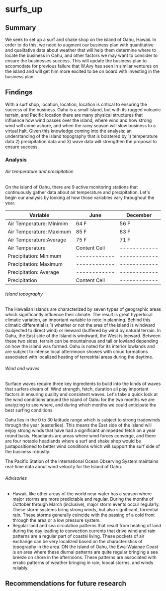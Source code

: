 # surfs_up

## Summary
We seek to set up a surf and shake shop on the island of Oahu, Hawaii.  In order to do this, we need to augment our business plan with quantitative and qualitative data about weather that will help them determine where to locate the business in Oahu, and other factors we may want to consider to ensure the businesses success. This will update the business plan to accomodate for previous failure that W.Avy has seen in similar ventures on the island and will get him more excited to be on board with investing in the business plan.

## Findings
With a surf shop, location, location, location is critical to ensuring the success of the business. Oahu is a small island, but with its rugged volcanic terrain, and Pacific location there are many physical structures that influence how wind passes over the island, where wind and how strong wind will come ashore, and when the rainy season will slow business to a virtual halt.  Given this knowledge coming into the analysis: an understanding of the island topography that is bolstered by 1) temperature data 2) precipitation data and 3) wave data will strengthen the proposal to ensure success.

### Analysis

###### Air temperature and precipitation
On the island of Oahu, there are 9 active monitoring stations that continuously gather data about air temperature and precipitation.  Let's begin our analysis by looking at how those variables vary throughout the year.

| Variable  | June | December
| ------------- | ------------- | ----------- |
| Air Temperature: Minimim  | 64 F  | 56 F |
| Air Temperature: Maximum  | 85 F  | 83 F |
| Air Temperature:Average  | 75 F  | 71 F |
| Air Temperature  | Content Cell  | ------------ |
| Precipitation: Minimum  | ------------ |  ------------ |
| Precipitation: Maximum  | ------------  |  ------------ |
| Precipitation: Average  | ------------  |  ------------ |
| Precipitation  | Content Cell  |  ------------ |


###### Island topography
The Hawaiian Islands are characterized by seven types of geographic areas which significantly influence their climate. The result is great hyperlocal climatic variation, an important variable to note in planning.  Behind this climatic differential is 1) whether or not the area of the island is windward (subjected to direct wind) or leeward (buffered by wind by natural terrain.  In Oahu, the East side of the Island is windward, the West is leeward.  Between these two sides, terrain can be mountainous and tall or lowland depending on how the island was formed.  Oahu is noted for its interior lowlands and are subject to intense local aftermnoon showes with cloud formations associated with localized heating of terrestrial areas during the daytime.

###### Wind and waves
Surface waves require three key ingredients to build into the kinds of waves that surfers dream of.  Wind strength, fetch, duration all play important factors in ensuring quality and consistent waves.  Let's take a quick look at the wind conditions around the island of Oahu for the two months we are analyzing to see where, and during which months we could anticipate the best surfing conditions. 

Oahu lies in the 0 to 30 latitude range which is subject to strong tradewinds through the year (easterlies).  This means the East side of the island will enjoy strong winds that have had a significant unimpeded fetch on a year round basis.  Headlands are areas where wind forces converge, and there are four notable headlands where a surf and shake shop would be juxtapositioned to better wind conditions which will support the surf side of the business robustly.

The Pacific Station of the International Ocean Observing System maintains real-time data about wind velocity for the Island of Oahu.

###### Advisories
* Hawaii, like other areas of the world near water has a season where major storms are more predictable and regular.  During the months of Octtober through March (inclusive), major storm events occur regularly.  These storm systems bring strong winds, but also significant, torrential rain.  These storms generally coincide with the passing of a cold front through the area or a low pressure system. 
* Regular land and sea circulation patterns that result from heating of land during the day leading to convection currents that drive wind and rain patterns are a regular part of coastal living.  These pockets of air exchange can be very localized based on the characteristics of topography in the area.  ON the island of Oahu, the Ewa-Waianae Coast is an area where these diurnal patterns are quite regular bringing a sea breeze on shore in the afternoons. These patterns are associated with erratic patterns of weather bringing in rain, loocal storms, and winds reliably.

## Recommendations for future research



## 
